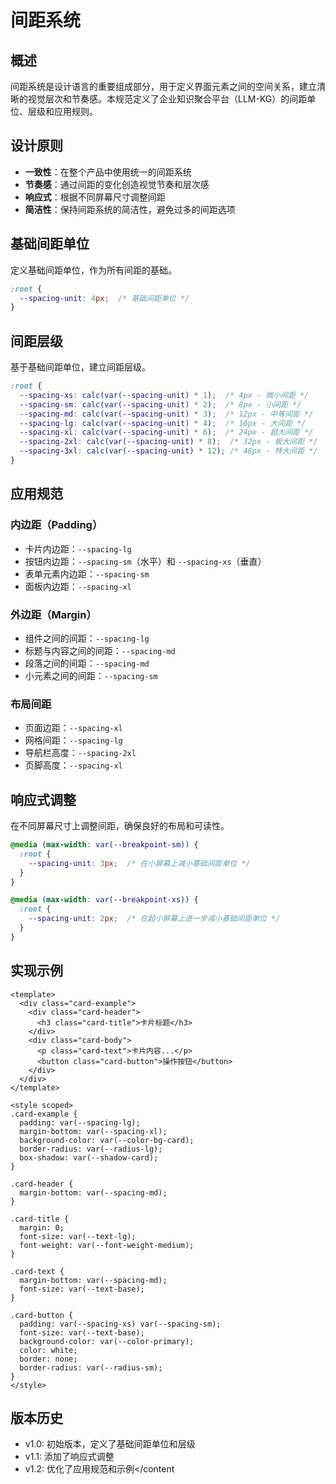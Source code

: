 # 间距系统

## 概述

间距系统是设计语言的重要组成部分，用于定义界面元素之间的空间关系，建立清晰的视觉层次和节奏感。本规范定义了企业知识聚合平台（LLM-KG）的间距单位、层级和应用规则。

## 设计原则

- **一致性**：在整个产品中使用统一的间距系统
- **节奏感**：通过间距的变化创造视觉节奏和层次感
- **响应式**：根据不同屏幕尺寸调整间距
- **简洁性**：保持间距系统的简洁性，避免过多的间距选项

## 基础间距单位

定义基础间距单位，作为所有间距的基础。

```css
:root {
  --spacing-unit: 4px;  /* 基础间距单位 */
}
```

## 间距层级

基于基础间距单位，建立间距层级。

```css
:root {
  --spacing-xs: calc(var(--spacing-unit) * 1);  /* 4px - 微小间距 */
  --spacing-sm: calc(var(--spacing-unit) * 2);  /* 8px - 小间距 */
  --spacing-md: calc(var(--spacing-unit) * 3);  /* 12px - 中等间距 */
  --spacing-lg: calc(var(--spacing-unit) * 4);  /* 16px - 大间距 */
  --spacing-xl: calc(var(--spacing-unit) * 6);  /* 24px - 超大间距 */
  --spacing-2xl: calc(var(--spacing-unit) * 8);  /* 32px - 极大间距 */
  --spacing-3xl: calc(var(--spacing-unit) * 12); /* 48px - 特大间距 */
}
```

## 应用规范

### 内边距（Padding）
- 卡片内边距：`--spacing-lg`
- 按钮内边距：`--spacing-sm`（水平）和 `--spacing-xs`（垂直）
- 表单元素内边距：`--spacing-sm`
- 面板内边距：`--spacing-xl`

### 外边距（Margin）
- 组件之间的间距：`--spacing-lg`
- 标题与内容之间的间距：`--spacing-md`
- 段落之间的间距：`--spacing-md`
- 小元素之间的间距：`--spacing-sm`

### 布局间距
- 页面边距：`--spacing-xl`
- 网格间距：`--spacing-lg`
- 导航栏高度：`--spacing-2xl`
- 页脚高度：`--spacing-xl`

## 响应式调整

在不同屏幕尺寸上调整间距，确保良好的布局和可读性。

```css
@media (max-width: var(--breakpoint-sm)) {
  :root {
    --spacing-unit: 3px;  /* 在小屏幕上减小基础间距单位 */
  }
}

@media (max-width: var(--breakpoint-xs)) {
  :root {
    --spacing-unit: 2px;  /* 在超小屏幕上进一步减小基础间距单位 */
  }
}
```

## 实现示例

```vue
<template>
  <div class="card-example">
    <div class="card-header">
      <h3 class="card-title">卡片标题</h3>
    </div>
    <div class="card-body">
      <p class="card-text">卡片内容...</p>
      <button class="card-button">操作按钮</button>
    </div>
  </div>
</template>

<style scoped>
.card-example {
  padding: var(--spacing-lg);
  margin-bottom: var(--spacing-xl);
  background-color: var(--color-bg-card);
  border-radius: var(--radius-lg);
  box-shadow: var(--shadow-card);
}

.card-header {
  margin-bottom: var(--spacing-md);
}

.card-title {
  margin: 0;
  font-size: var(--text-lg);
  font-weight: var(--font-weight-medium);
}

.card-text {
  margin-bottom: var(--spacing-md);
  font-size: var(--text-base);
}

.card-button {
  padding: var(--spacing-xs) var(--spacing-sm);
  font-size: var(--text-base);
  background-color: var(--color-primary);
  color: white;
  border: none;
  border-radius: var(--radius-sm);
}
</style>
```

## 版本历史

- v1.0: 初始版本，定义了基础间距单位和层级
- v1.1: 添加了响应式调整
- v1.2: 优化了应用规范和示例</content